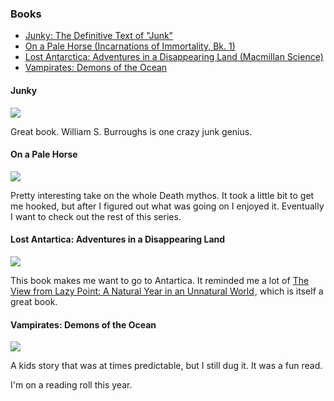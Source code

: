 ### Books

* <a href="http://www.amazon.com/gp/product/0802120423/ref=as_li_ss_tl?ie=UTF8&camp=1789&creative=390957&creativeASIN=0802120423&linkCode=as2&tag=lambdaphant-20">Junky: The Definitive Text of "Junk"</a><img src="http://ir-na.amazon-adsystem.com/e/ir?t=lambdaphant-20&l=as2&o=1&a=0802120423" width="1" height="1" border="0" alt="" style="border:none !important; margin:0px !important;" />
* <a href="http://www.amazon.com/gp/product/0345338588/ref=as_li_ss_tl?ie=UTF8&camp=1789&creative=390957&creativeASIN=0345338588&linkCode=as2&tag=lambdaphant-20">On a Pale Horse (Incarnations of Immortality, Bk. 1)</a><img src="http://ir-na.amazon-adsystem.com/e/ir?t=lambdaphant-20&l=as2&o=1&a=0345338588" width="1" height="1" border="0" alt="" style="border:none !important; margin:0px !important;" />
* <a href="http://www.amazon.com/gp/product/0230112455/ref=as_li_ss_tl?ie=UTF8&camp=1789&creative=390957&creativeASIN=0230112455&linkCode=as2&tag=lambdaphant-20">Lost Antarctica: Adventures in a Disappearing Land (Macmillan Science)</a><img src="http://ir-na.amazon-adsystem.com/e/ir?t=lambdaphant-20&l=as2&o=1&a=0230112455" width="1" height="1" border="0" alt="" style="border:none !important; margin:0px !important;" /> 
* <a href="http://www.amazon.com/gp/product/0316014443/ref=as_li_ss_tl?ie=UTF8&camp=1789&creative=390957&creativeASIN=0316014443&linkCode=as2&tag=lambdaphant-20">Vampirates: Demons of the Ocean</a><img src="http://ir-na.amazon-adsystem.com/e/ir?t=lambdaphant-20&l=as2&o=1&a=0316014443" width="1" height="1" border="0" alt="" style="border:none !important; margin:0px !important;" />

#### Junky
<a href="http://www.amazon.com/gp/product/0802120423/ref=as_li_ss_il?ie=UTF8&camp=1789&creative=390957&creativeASIN=0802120423&linkCode=as2&tag=lambdaphant-20"><img border="0" src="http://ws-na.amazon-adsystem.com/widgets/q?_encoding=UTF8&ASIN=0802120423&Format=_SL110_&ID=AsinImage&MarketPlace=US&ServiceVersion=20070822&WS=1&tag=lambdaphant-20" ></a><img src="http://ir-na.amazon-adsystem.com/e/ir?t=lambdaphant-20&l=as2&o=1&a=0802120423" width="1" height="1" border="0" alt="" style="border:none !important; margin:0px !important;" />


Great book. William S. Burroughs is one crazy junk genius.


#### On a Pale Horse
<a href="http://www.amazon.com/gp/product/0345338588/ref=as_li_ss_il?ie=UTF8&camp=1789&creative=390957&creativeASIN=0345338588&linkCode=as2&tag=lambdaphant-20"><img border="0" src="http://ws-na.amazon-adsystem.com/widgets/q?_encoding=UTF8&ASIN=0345338588&Format=_SL110_&ID=AsinImage&MarketPlace=US&ServiceVersion=20070822&WS=1&tag=lambdaphant-20" ></a><img src="http://ir-na.amazon-adsystem.com/e/ir?t=lambdaphant-20&l=as2&o=1&a=0345338588" width="1" height="1" border="0" alt="" style="border:none !important; margin:0px !important;" />


Pretty interesting take on the whole Death mythos. It took a little bit to get me hooked, but after I figured out what was going on I enjoyed it. Eventually I want to check out the rest of this series.

#### Lost Antartica: Adventures in a Disappearing Land
<a href="http://www.amazon.com/gp/product/0230112455/ref=as_li_ss_il?ie=UTF8&camp=1789&creative=390957&creativeASIN=0230112455&linkCode=as2&tag=lambdaphant-20"><img border="0" src="http://ws-na.amazon-adsystem.com/widgets/q?_encoding=UTF8&ASIN=0230112455&Format=_SL110_&ID=AsinImage&MarketPlace=US&ServiceVersion=20070822&WS=1&tag=lambdaphant-20" ></a><img src="http://ir-na.amazon-adsystem.com/e/ir?t=lambdaphant-20&l=as2&o=1&a=0230112455" width="1" height="1" border="0" alt="" style="border:none !important; margin:0px !important;" />


This book makes me want to go to Antartica. It reminded me a lot of <a href="http://www.amazon.com/gp/product/1250002710/ref=as_li_ss_tl?ie=UTF8&camp=1789&creative=390957&creativeASIN=1250002710&linkCode=as2&tag=lambdaphant-20">The View from Lazy Point: A Natural Year in an Unnatural World</a><img src="http://ir-na.amazon-adsystem.com/e/ir?t=lambdaphant-20&l=as2&o=1&a=1250002710" width="1" height="1" border="0" alt="" style="border:none !important; margin:0px !important;" />, which is itself a great book.

#### Vampirates: Demons of the Ocean
<a href="http://www.amazon.com/gp/product/0316014443/ref=as_li_ss_il?ie=UTF8&camp=1789&creative=390957&creativeASIN=0316014443&linkCode=as2&tag=lambdaphant-20"><img border="0" src="http://ws-na.amazon-adsystem.com/widgets/q?_encoding=UTF8&ASIN=0316014443&Format=_SL110_&ID=AsinImage&MarketPlace=US&ServiceVersion=20070822&WS=1&tag=lambdaphant-20" ></a><img src="http://ir-na.amazon-adsystem.com/e/ir?t=lambdaphant-20&l=as2&o=1&a=0316014443" width="1" height="1" border="0" alt="" style="border:none !important; margin:0px !important;" />


A kids story that was at times predictable, but I still dug it. It was a fun read.

I'm on a reading roll this year.
